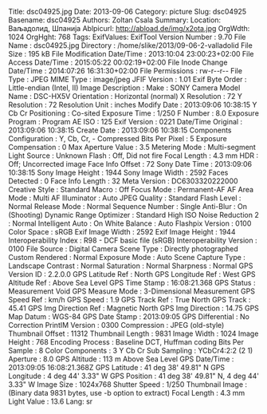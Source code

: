 Title: dsc04925.jpg
Date: 2013-09-06
Category: picture
Slug: dsc04925
Basename: dsc04925
Authors: Zoltan Csala
Summary:
Location: Ваљадолид, Шпанија
Ablpicurl: http://abload.de/img/x2ota.jpg
OrgWdth: 1024
OrgHght: 768
Tags:
ExifValues: ExifTool Version Number : 9.70
            File Name : dsc04925.jpg
            Directory : /home/slike/2013/09-06-2-valladolid
            File Size : 195 kB
            File Modification Date/Time : 2013:10:04 23:00:23+02:00
            File Access Date/Time : 2015:05:22 00:02:19+02:00
            File Inode Change Date/Time : 2014:07:26 16:31:30+02:00
            File Permissions : rw-r--r--
            File Type : JPEG
            MIME Type : image/jpeg
            JFIF Version : 1.01
            Exif Byte Order : Little-endian (Intel, II)
            Image Description :
            Make : SONY
            Camera Model Name : DSC-HX5V
            Orientation : Horizontal (normal)
            X Resolution : 72
            Y Resolution : 72
            Resolution Unit : inches
            Modify Date : 2013:09:06 10:38:15
            Y Cb Cr Positioning : Co-sited
            Exposure Time : 1/250
            F Number : 8.0
            Exposure Program : Program AE
            ISO : 125
            Exif Version : 0221
            Date/Time Original : 2013:09:06 10:38:15
            Create Date : 2013:09:06 10:38:15
            Components Configuration : Y, Cb, Cr, -
            Compressed Bits Per Pixel : 5
            Exposure Compensation : 0
            Max Aperture Value : 3.5
            Metering Mode : Multi-segment
            Light Source : Unknown
            Flash : Off, Did not fire
            Focal Length : 4.3 mm
            HDR : Off; Uncorrected image
            Face Info Offset : 72
            Sony Date Time : 2013:09:06 10:38:15
            Sony Image Height : 1944
            Sony Image Width : 2592
            Faces Detected : 0
            Face Info Length : 32
            Meta Version : DC6303320222000
            Creative Style : Standard
            Macro : Off
            Focus Mode : Permanent-AF
            AF Area Mode : Multi
            AF Illuminator : Auto
            JPEG Quality : Standard
            Flash Level : Normal
            Release Mode : Normal
            Sequence Number : Single
            Anti-Blur : On (Shooting)
            Dynamic Range Optimizer : Standard
            High ISO Noise Reduction 2 : Normal
            Intelligent Auto : On
            White Balance : Auto
            Flashpix Version : 0100
            Color Space : sRGB
            Exif Image Width : 2592
            Exif Image Height : 1944
            Interoperability Index : R98 - DCF basic file (sRGB)
            Interoperability Version : 0100
            File Source : Digital Camera
            Scene Type : Directly photographed
            Custom Rendered : Normal
            Exposure Mode : Auto
            Scene Capture Type : Landscape
            Contrast : Normal
            Saturation : Normal
            Sharpness : Normal
            GPS Version ID : 2.2.0.0
            GPS Latitude Ref : North
            GPS Longitude Ref : West
            GPS Altitude Ref : Above Sea Level
            GPS Time Stamp : 16:08:21.368
            GPS Status : Measurement Void
            GPS Measure Mode : 3-Dimensional Measurement
            GPS Speed Ref : km/h
            GPS Speed : 1.9
            GPS Track Ref : True North
            GPS Track : 45.41
            GPS Img Direction Ref : Magnetic North
            GPS Img Direction : 14.75
            GPS Map Datum : WGS-84
            GPS Date Stamp : 2013:09:05
            GPS Differential : No Correction
            PrintIM Version : 0300
            Compression : JPEG (old-style)
            Thumbnail Offset : 11312
            Thumbnail Length : 9831
            Image Width : 1024
            Image Height : 768
            Encoding Process : Baseline DCT, Huffman coding
            Bits Per Sample : 8
            Color Components : 3
            Y Cb Cr Sub Sampling : YCbCr4:2:2 (2 1)
            Aperture : 8.0
            GPS Altitude : 113 m Above Sea Level
            GPS Date/Time : 2013:09:05 16:08:21.368Z
            GPS Latitude : 41 deg 38' 49.81" N
            GPS Longitude : 4 deg 44' 3.33" W
            GPS Position : 41 deg 38' 49.81" N, 4 deg 44' 3.33" W
            Image Size : 1024x768
            Shutter Speed : 1/250
            Thumbnail Image : (Binary data 9831 bytes, use -b option to extract)
            Focal Length : 4.3 mm
            Light Value : 13.6
Lang: sr

